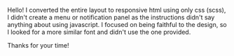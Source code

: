  Hello! I converted the entire layout to responsive html using only css (scss), I didn't create a menu or notification panel as the instructions didn't say anything about using javascript. I focused on being faithful to the design, so I looked for a more similar font and didn't use the one provided.

Thanks for your time!
